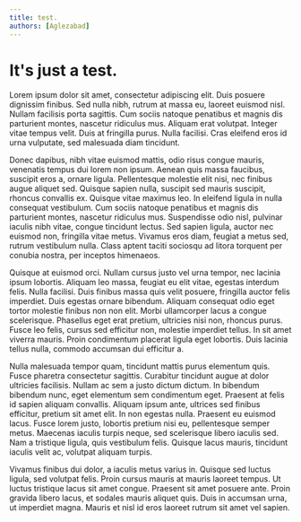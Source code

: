 ```yaml
---
title: test.
authors: [Aglezabad]
---
```


# It's just a test.


Lorem ipsum dolor sit amet, consectetur adipiscing elit. Duis posuere dignissim finibus. Sed nulla nibh, rutrum at massa eu, laoreet euismod nisl. Nullam facilisis porta sagittis. Cum sociis natoque penatibus et magnis dis parturient montes, nascetur ridiculus mus. Aliquam erat volutpat. Integer vitae tempus velit. Duis at fringilla purus. Nulla facilisi. Cras eleifend eros id urna vulputate, sed malesuada diam tincidunt.

Donec dapibus, nibh vitae euismod mattis, odio risus congue mauris, venenatis tempus dui lorem non ipsum. Aenean quis massa faucibus, suscipit eros a, ornare ligula. Pellentesque molestie elit nisi, nec finibus augue aliquet sed. Quisque sapien nulla, suscipit sed mauris suscipit, rhoncus convallis ex. Quisque vitae maximus leo. In eleifend ligula in nulla consequat vestibulum. Cum sociis natoque penatibus et magnis dis parturient montes, nascetur ridiculus mus. Suspendisse odio nisl, pulvinar iaculis nibh vitae, congue tincidunt lectus. Sed sapien ligula, auctor nec euismod non, fringilla vitae metus. Vivamus eros diam, feugiat a metus sed, rutrum vestibulum nulla. Class aptent taciti sociosqu ad litora torquent per conubia nostra, per inceptos himenaeos.

Quisque at euismod orci. Nullam cursus justo vel urna tempor, nec lacinia ipsum lobortis. Aliquam leo massa, feugiat eu elit vitae, egestas interdum felis. Nulla facilisi. Duis finibus massa quis velit posuere, fringilla auctor felis imperdiet. Duis egestas ornare bibendum. Aliquam consequat odio eget tortor molestie finibus non non elit. Morbi ullamcorper lacus a congue scelerisque. Phasellus eget erat pretium, ultricies nisi non, rhoncus purus. Fusce leo felis, cursus sed efficitur non, molestie imperdiet tellus. In sit amet viverra mauris. Proin condimentum placerat ligula eget lobortis. Duis lacinia tellus nulla, commodo accumsan dui efficitur a.

Nulla malesuada tempor quam, tincidunt mattis purus elementum quis. Fusce pharetra consectetur sagittis. Curabitur tincidunt augue at dolor ultricies facilisis. Nullam ac sem a justo dictum dictum. In bibendum bibendum nunc, eget elementum sem condimentum eget. Praesent at felis id sapien aliquam convallis. Aliquam ipsum ante, ultrices sed finibus efficitur, pretium sit amet elit. In non egestas nulla. Praesent eu euismod lacus. Fusce lorem justo, lobortis pretium nisi eu, pellentesque semper metus. Maecenas iaculis turpis neque, sed scelerisque libero iaculis sed. Nam a tristique ligula, quis vestibulum felis. Quisque lacus mauris, tincidunt iaculis velit ac, volutpat aliquam turpis.

Vivamus finibus dui dolor, a iaculis metus varius in. Quisque sed luctus ligula, sed volutpat felis. Proin cursus mauris at mauris laoreet tempus. Ut luctus tristique lacus sit amet congue. Praesent sit amet posuere ante. Proin gravida libero lacus, et sodales mauris aliquet quis. Duis in accumsan urna, ut imperdiet magna. Mauris et nisl id eros laoreet rutrum sit amet vel sapien. 
